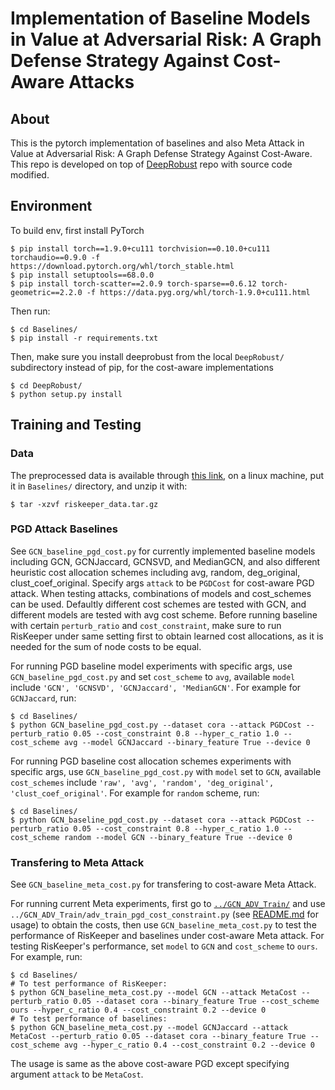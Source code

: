 # Implementation of Baseline Models in Value at Adversarial Risk: A Graph Defense Strategy Against Cost-Aware Attacks

## About
This is the pytorch implementation of baselines and also Meta Attack in Value at Adversarial Risk: A Graph Defense Strategy Against Cost-Aware. This repo is developed on top of [DeepRobust](https://github.com/DSE-MSU/DeepRobust) repo with source code modified.

## Environment
To build env, first install PyTorch
```
$ pip install torch==1.9.0+cu111 torchvision==0.10.0+cu111 torchaudio==0.9.0 -f https://download.pytorch.org/whl/torch_stable.html
$ pip install setuptools==68.0.0
$ pip install torch-scatter==2.0.9 torch-sparse==0.6.12 torch-geometric==2.2.0 -f https://data.pyg.org/whl/torch-1.9.0+cu111.html
```
Then run:
```
$ cd Baselines/
$ pip install -r requirements.txt
```
Then, make sure you install deeprobust from the local `DeepRobust/` subdirectory instead of pip, for the cost-aware implementations
```
$ cd DeepRobust/
$ python setup.py install
```

## Training and Testing
### Data
The preprocessed data is available through [this link](https://drive.google.com/file/d/1lQtfUuvtO3zglQtwlL_gWcMtqNO5cUVp/view?usp=sharing), on a linux machine, put it in `Baselines/` directory, and unzip it with:
```
$ tar -xzvf riskeeper_data.tar.gz
```

### PGD Attack Baselines
See `GCN_baseline_pgd_cost.py` for currently implemented baseline models including GCN, GCNJaccard, GCNSVD, and MedianGCN, and also different heuristic cost allocation schemes  including avg, random, deg_original, clust_coef_original. Specify args `attack` to be `PGDCost` for cost-aware PGD attack. When testing attacks, combinations of models and cost_schemes can be used. Defaultly different cost schemes are tested with GCN, and different models are tested with avg cost scheme. Before running baseline with certain `perturb_ratio` and `cost_constraint`, make sure to run RisKeeper under same setting first to obtain learned cost allocations, as it is needed for the sum of node costs to be equal.

For running PGD baseline model experiments with specific args, use `GCN_baseline_pgd_cost.py` and set `cost_scheme` to `avg`, available `model` include `'GCN', 'GCNSVD', 'GCNJaccard', 'MedianGCN'`. For example for `GCNJaccard`, run:
```
$ cd Baselines/
$ python GCN_baseline_pgd_cost.py --dataset cora --attack PGDCost --perturb_ratio 0.05 --cost_constraint 0.8 --hyper_c_ratio 1.0 --cost_scheme avg --model GCNJaccard --binary_feature True --device 0
```

For running PGD baseline cost allocation schemes experiments with specific args, use `GCN_baseline_pgd_cost.py` with `model` set to `GCN`, available `cost_schemes` include `'raw', 'avg', 'random', 'deg_original', 'clust_coef_original'`. For example for `random` scheme, run:
```
$ cd Baselines/
$ python GCN_baseline_pgd_cost.py --dataset cora --attack PGDCost --perturb_ratio 0.05 --cost_constraint 0.8 --hyper_c_ratio 1.0 --cost_scheme random --model GCN --binary_feature True --device 0
```


### Transfering to Meta Attack
See `GCN_baseline_meta_cost.py` for transfering to cost-aware Meta Attack.

For running current Meta experiments, first go to [`../GCN_ADV_Train/`](../GCN_ADV_Train/README.md) and use `../GCN_ADV_Train/adv_train_pgd_cost_constraint.py` (see [README.md](../GCN_ADV_Train/README.md) for usage) to obtain the costs, then use `GCN_baseline_meta_cost.py` to test the performance of RisKeeper and baselines under cost-aware Meta attack. For testing RisKeeper's performance, set `model` to `GCN` and `cost_scheme` to `ours`. For example, run:
```
$ cd Baselines/
# To test performance of RisKeeper:
$ python GCN_baseline_meta_cost.py --model GCN --attack MetaCost --perturb_ratio 0.05 --dataset cora --binary_feature True --cost_scheme ours --hyper_c_ratio 0.4 --cost_constraint 0.2 --device 0
# To test performance of baselines:
$ python GCN_baseline_meta_cost.py --model GCNJaccard --attack MetaCost --perturb_ratio 0.05 --dataset cora --binary_feature True --cost_scheme avg --hyper_c_ratio 0.4 --cost_constraint 0.2 --device 0
```

The usage is same as the above cost-aware PGD except specifying argument `attack` to be `MetaCost`. 